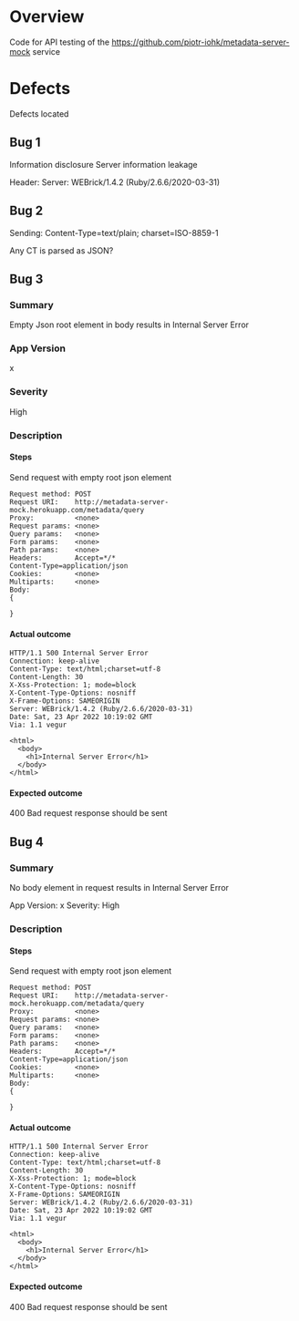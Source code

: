 # Overview

Code for API testing of the https://github.com/piotr-iohk/metadata-server-mock service

# Defects

Defects located

## Bug 1

Information disclosure
Server information leakage

Header:
Server: WEBrick/1.4.2 (Ruby/2.6.6/2020-03-31)

## Bug 2

Sending:
Content-Type=text/plain; charset=ISO-8859-1

Any CT is parsed as JSON?

## Bug 3

### Summary

Empty Json root element in body results in Internal Server Error

### App Version

x

### Severity

High

### Description

#### Steps

Send request with empty root json element

```
Request method:	POST
Request URI:	http://metadata-server-mock.herokuapp.com/metadata/query
Proxy:			<none>
Request params:	<none>
Query params:	<none>
Form params:	<none>
Path params:	<none>
Headers:		Accept=*/*
Content-Type=application/json
Cookies:		<none>
Multiparts:		<none>
Body:
{

}
```

#### Actual outcome

```
HTTP/1.1 500 Internal Server Error
Connection: keep-alive
Content-Type: text/html;charset=utf-8
Content-Length: 30
X-Xss-Protection: 1; mode=block
X-Content-Type-Options: nosniff
X-Frame-Options: SAMEORIGIN
Server: WEBrick/1.4.2 (Ruby/2.6.6/2020-03-31)
Date: Sat, 23 Apr 2022 10:19:02 GMT
Via: 1.1 vegur

<html>
  <body>
    <h1>Internal Server Error</h1>
  </body>
</html>
```

#### Expected outcome

400 Bad request response should be sent

## Bug 4

### Summary

No body element in request results in Internal Server Error

App Version: x
Severity: High

### Description

#### Steps

Send request with empty root json element

```
Request method:	POST
Request URI:	http://metadata-server-mock.herokuapp.com/metadata/query
Proxy:			<none>
Request params:	<none>
Query params:	<none>
Form params:	<none>
Path params:	<none>
Headers:		Accept=*/*
Content-Type=application/json
Cookies:		<none>
Multiparts:		<none>
Body:
{

}
```

#### Actual outcome

```
HTTP/1.1 500 Internal Server Error
Connection: keep-alive
Content-Type: text/html;charset=utf-8
Content-Length: 30
X-Xss-Protection: 1; mode=block
X-Content-Type-Options: nosniff
X-Frame-Options: SAMEORIGIN
Server: WEBrick/1.4.2 (Ruby/2.6.6/2020-03-31)
Date: Sat, 23 Apr 2022 10:19:02 GMT
Via: 1.1 vegur

<html>
  <body>
    <h1>Internal Server Error</h1>
  </body>
</html>
```

#### Expected outcome

400 Bad request response should be sent
